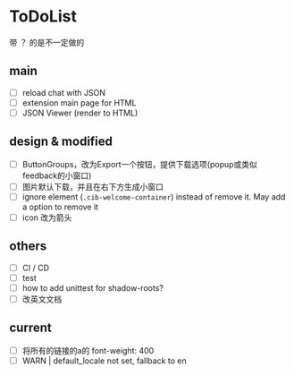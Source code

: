 # ToDoList

带 ？ 的是不一定做的

## main

- [ ] reload chat with JSON 
- [ ] extension main page for HTML
- [ ] JSON Viewer (render to HTML)

## design & modified

- [ ] ButtonGroups，改为Export一个按钮，提供下载选项(popup或类似feedback的小窗口)
- [ ] 图片默认下载，并且在右下方生成小窗口
- [ ] ignore element (`.cib-welcome-container`) instead of remove it. May add a option to remove it 
- [ ] icon 改为箭头

## others

- [ ] CI / CD
- [ ] test
- [ ] how to add unittest for shadow-roots?
- [ ] 改英文文档

## current

- [ ] 将所有的链接的a的 font-weight: 400
- [ ] WARN   | default_locale not set, fallback to en

